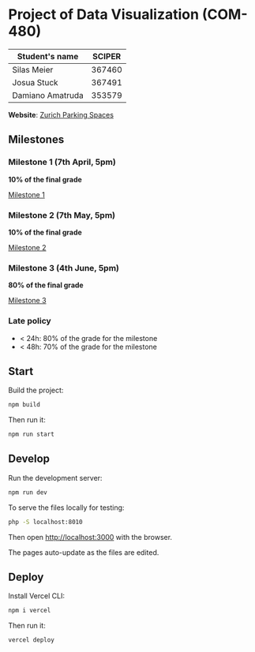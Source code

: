 # Project of Data Visualization (COM-480)

| Student's name | SCIPER |
| - | - |
| Silas Meier | 367460 |
| Josua Stuck | 367491 |
| Damiano Amatruda | 353579 |

**Website**: [Zurich Parking Spaces](https://project-2023-campiroboys.vercel.app)

## Milestones

### Milestone 1 (7th April, 5pm)

**10% of the final grade**

[Milestone 1](docs/milestone-1.md)

### Milestone 2 (7th May, 5pm)

**10% of the final grade**

[Milestone 2](docs/milestone-2.md)

### Milestone 3 (4th June, 5pm)

**80% of the final grade**

[Milestone 3](docs/milestone-3.md)

### Late policy

* < 24h: 80% of the grade for the milestone
* < 48h: 70% of the grade for the milestone

## Start

Build the project:

```bash
npm build
```

Then run it:

```bash
npm run start
```

## Develop

Run the development server:

```bash
npm run dev
```

To serve the files locally for testing:
```bash
php -S localhost:8010
```

Then open [http://localhost:3000](http://localhost:3000) with the browser.

The pages auto-update as the files are edited.

## Deploy

Install Vercel CLI:

```bash
npm i vercel
```

Then run it:

```bash
vercel deploy
```
